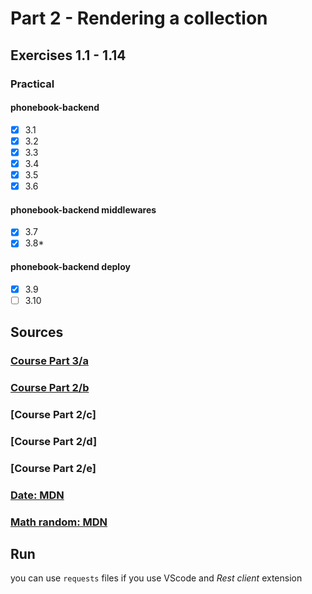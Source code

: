 # Part 2 - Rendering a collection

## Exercises 1.1 - 1.14

### Practical
#### phonebook-backend
- [x] 3.1
- [x] 3.2
- [x] 3.3
- [x] 3.4
- [x] 3.5
- [x] 3.6
#### phonebook-backend middlewares
- [x] 3.7
- [x] 3.8*
#### phonebook-backend deploy
- [x] 3.9
- [ ] 3.10 
## Sources
### [Course Part 3/a](https://fullstackopen.com/en/part3/node_js_and_express)
### [Course Part 2/b](https://fullstackopen.com/en/part3/deploying_app_to_internet)
### [Course Part 2/c]
### [Course Part 2/d]
### [Course Part 2/e]

### [Date: MDN](https://developer.mozilla.org/en-US/docs/Web/JavaScript/Reference/Global_Objects/Date)
### [Math random: MDN](https://developer.mozilla.org/en-US/docs/Web/JavaScript/Reference/Global_Objects/Math/random)

## Run
you can use `requests` files if you use VScode and *Rest client* extension